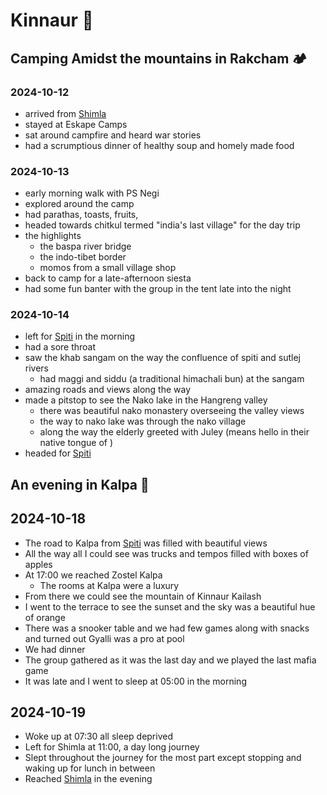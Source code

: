 # Kinnaur 🍏

## Camping Amidst the mountains in Rakcham 🏕️

### 2024-10-12

- arrived from [Shimla](shimla#2024-10-12) 
- stayed at Eskape Camps
- sat around campfire and heard war stories
- had a scrumptious dinner of healthy soup and homely made food

### 2024-10-13
- early morning walk with PS Negi
- explored around the camp
- had parathas, toasts, fruits, 
- headed towards chitkul termed "india's last village" for the day trip
- the highlights
  - the baspa river bridge
  - the indo-tibet border
  - momos from a small village shop
- back to camp for a late-afternoon siesta
- had some fun banter with the group in the tent late into the night

### 2024-10-14

- left for [Spiti](spiti#2024-10-14) in the morning
- had a sore throat
- saw the khab sangam on the way the confluence of spiti and sutlej rivers
  - had maggi and siddu (a traditional himachali bun) at the sangam
- amazing roads and views along the way
- made a pitstop to see the Nako lake in the Hangreng valley
    - there was beautiful nako monastery overseeing the valley views
    - the way to nako lake was through the nako village
    - along the way the elderly greeted with Juley (means hello in their native tongue of )
- headed for [Spiti](spiti#2024-10-14)

## An evening in Kalpa 🌄

## 2024-10-18

- The road to Kalpa from [Spiti](spiti#2024-10-18) was filled with beautiful views
- All the way all I could see was trucks and tempos filled with boxes of apples
- At 17:00 we reached Zostel Kalpa
  - The rooms at Kalpa were a luxury
- From there we could see the mountain of Kinnaur Kailash
- I went to the terrace to see the sunset and the sky was a beautiful hue of orange
- There was a snooker table and we had few games along with snacks and turned out Gyalli was a pro at pool
- We had dinner
- The group gathered as it was the last day and we played the last mafia game
- It was late and I went to sleep at 05:00 in the morning

## 2024-10-19
  
- Woke up at 07:30 all sleep deprived
- Left for Shimla at 11:00, a day long journey
- Slept throughout the journey for the most part except stopping and waking up for lunch in between
- Reached [Shimla](shimla#2024-10-19) in the evening